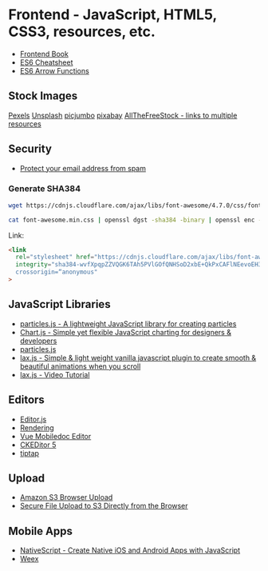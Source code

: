 # Frontend - JavaScript, HTML5, CSS3, resources, etc.

* [Frontend Book](https://frontendmasters.com/books/front-end-handbook/2019/#1)
* [ES6 Cheatsheet](https://devhints.io/es6)
* [ES6 Arrow Functions](https://www.sitepoint.com/es6-arrow-functions-new-fat-concise-syntax-javascript/)

## Stock Images

[Pexels](https://www.pexels.com)
[Unsplash](https://unsplash.com)
[picjumbo](https://picjumbo.com)
[pixabay](https://pixabay.com)
[AllTheFreeStock - links to multiple resources](https://allthefreestock.com)

## Security

* [Protect your email address from spam](https://www.email-encoder.com/)

### Generate SHA384

``` bash
wget https://cdnjs.cloudflare.com/ajax/libs/font-awesome/4.7.0/css/font-awesome.min.css

cat font-awesome.min.css | openssl dgst -sha384 -binary | openssl enc -base64
```

Link:

``` html
<link
  rel="stylesheet" href="https://cdnjs.cloudflare.com/ajax/libs/font-awesome/4.7.0/css/font-awesome.min.css"
  integrity="sha384-wvfXpqpZZVQGK6TAh5PVlGOfQNHSoD2xbE+QkPxCAFlNEevoEH3Sl0sibVcOQVnN”
  crossorigin=“anonymous"
>
```

## JavaScript Libraries

* [particles.js - A lightweight JavaScript library for creating particles](https://github.com/VincentGarreau/particles.js/)
* [Chart.js - Simple yet flexible JavaScript charting for designers & developers](https://www.chartjs.org/)
* [particles.js](https://vincentgarreau.com/particles.js/)
* [lax.js - Simple & light weight vanilla javascript plugin to create smooth & beautiful animations when you scroll](https://github.com/alexfoxy/laxxx)
* [lax.js - Video Tutorial](https://www.youtube.com/watch?v=jaVy3SCibJw&t)

## Editors

* [Editor.js](https://editorjs.io/)
* [Rendering](https://github.com/codex-team/codex/tree/master/www/application/views/templates/editor/plugins)
* [Vue Mobiledoc Editor](https://github.com/alidcastano/vue-mobiledoc-editor)
* [CKEDitor 5](https://ckeditor.com/ckeditor-5/demo/)
* [tiptap](https://github.com/scrumpy/tiptap)

## Upload

* [Amazon S3 Browser Upload](https://www.shanestillwell.com/2018/09/02/amazon-file-upload/)
* [Secure File Upload to S3  Directly from the Browser](https://m.youtube.com/watch?v=shCCP4PFXeU)

## Mobile Apps

* [NativeScript - Create Native iOS and Android Apps with JavaScript](https://www.nativescript.org)
* [Weex](https://weex.apache.org/)
